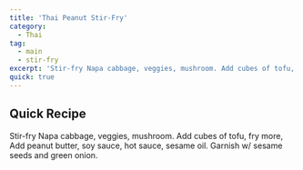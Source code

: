 ```yaml
---
title: 'Thai Peanut Stir-Fry'
category:
  - Thai
tag:
  - main
  - stir-fry
excerpt: 'Stir-fry Napa cabbage, veggies, mushroom. Add cubes of tofu, fry more, Add peanut butter, soy sauce, hot sauce, sesame oil. Garnish w/ sesame seeds and green onion.'
quick: true
---
```


## Quick Recipe

Stir-fry Napa cabbage, veggies, mushroom. Add cubes of tofu, fry more, Add peanut butter, soy sauce, hot sauce, sesame oil. Garnish w/ sesame seeds and green onion.
